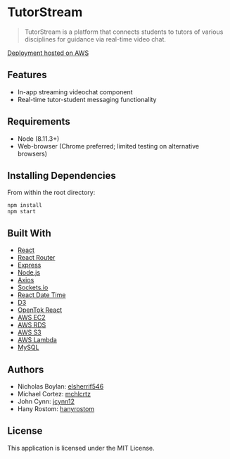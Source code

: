 # TutorStream

> TutorStream is a platform that connects students to tutors of various disciplines for guidance via real-time video chat.

[Deployment hosted on AWS](http://bit.ly/tutorstream)

## Features

- In-app streaming videochat component
- Real-time tutor-student messaging functionality

## Requirements

- Node (8.11.3+)
- Web-browser (Chrome preferred; limited testing on alternative browsers)

## Installing Dependencies

From within the root directory:
```
npm install
npm start
```

## Built With

- [React](https://reactjs.org/)
- [React Router](https://www.npmjs.com/package/react-router)
- [Express](https://expressjs.com/)
- [Node.js](https://nodejs.org/en/)
- [Axios](https://github.com/axios/axios)
- [Sockets.io](https://socket.io/)
- [React Date Time](https://www.npmjs.com/package/react-datetime)
- [D3](https://d3js.org/)
- [OpenTok React](https://www.npmjs.com/package/opentok-react)
- [AWS EC2](https://aws.amazon.com/ec2/)
- [AWS RDS](https://aws.amazon.com/rds/)
- [AWS S3](https://aws.amazon.com/s3/)
- [AWS Lambda](https://aws.amazon.com/lambda/)
- [MySQL](https://www.mysql.com/)

## Authors

- Nicholas Boylan: [elsherrif546](https://github.com/elsherrif546)
- Michael Cortez: [mchlcrtz](https://github.com/mchlcrtz)
- John Cynn: [jcynn12](https://github.com/jcynn12)
- Hany Rostom: [hanyrostom](https://github.com/hanyrostom)

## License

This application is licensed under the MIT License.